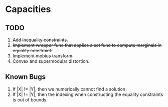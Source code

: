 # Capacities

## TODO
1. ~~Add inequality constraints.~~
2. ~~Implement wrapper func that applies a set func to compute marginals in equality constraint.~~
3. ~~Implement mobius transform.~~
4. Convex and supermodular distortion.

## Known Bugs
1. If |X| != |Y|, then we numerically cannot find a solution.
2. If |X| != |Y|, then the indexing when constructing the equality constraints is out of bounds.
